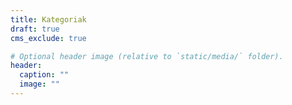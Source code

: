 ```yaml
---
title: Kategoriak
draft: true
cms_exclude: true

# Optional header image (relative to `static/media/` folder).
header:
  caption: ""
  image: ""
---
```

